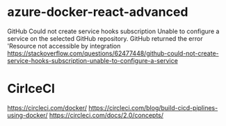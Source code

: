 # azure-docker-react-advanced

GitHub Could not create service hooks subscription Unable to configure a service on the selected GitHub repository. GitHub returned the error 'Resource not accessible by integration
https://stackoverflow.com/questions/62477448/github-could-not-create-service-hooks-subscription-unable-to-configure-a-service


# CirlceCI
https://circleci.com/docker/
https://circleci.com/blog/build-cicd-piplines-using-docker/
https://circleci.com/docs/2.0/concepts/


